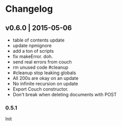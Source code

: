 # Changelog

## v0.6.0 | 2015-05-06
* table of contents update
* update npmignore
* add a ton of scripts
* fix makeError. doh.
* send real errors from couch
* rm unused code #cleanup
* #cleanup stop leaking globals
* All 200s are okay on an update
* No infinite recursion on update
* Export Couch constructor.
* Don't break when deleting documents with POST

### 0.5.1
Init

